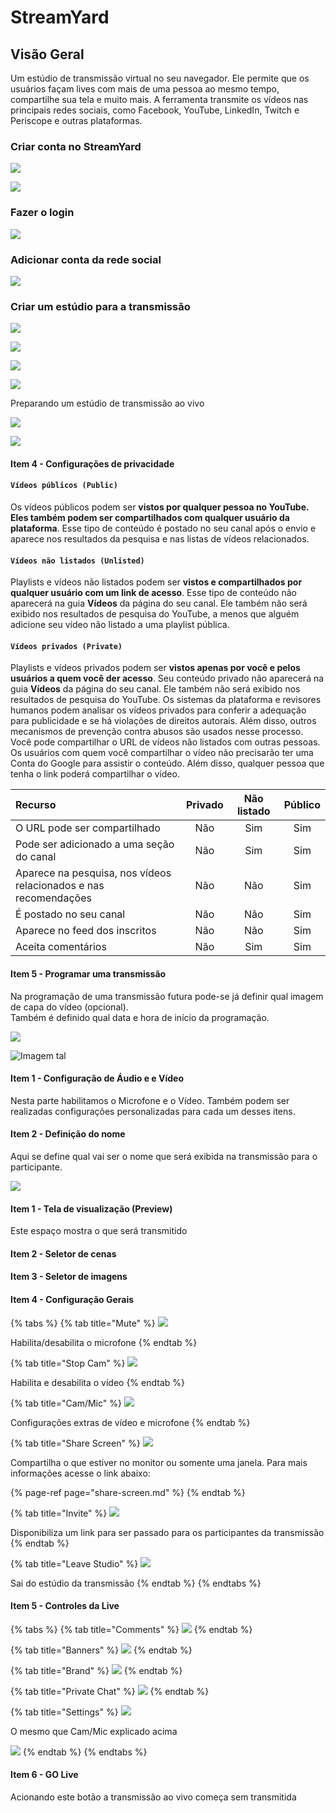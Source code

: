 # StreamYard

## Visão Geral

Um estúdio de transmissão virtual no seu navegador. Ele permite que os usuários façam lives com mais de uma pessoa ao mesmo tempo, compartilhe sua tela e muito mais.  A ferramenta transmite os vídeos nas principais redes sociais, como Facebook, YouTube, LinkedIn, Twitch e Periscope e outras plataformas.

### Criar conta no StreamYard

![](../../.gitbook/assets/image20.png)

![](../../.gitbook/assets/path853-4.png)

### Fazer o login

![](../../.gitbook/assets/image1365.png)

### Adicionar conta da rede social

![](../../.gitbook/assets/image1730.png)

### Criar um estúdio para a transmissão

![](../../.gitbook/assets/image1590%20%281%29.png)

![](../../.gitbook/assets/image1780.png)

![](../../.gitbook/assets/image1939.png)

![](../../.gitbook/assets/image2320.png)

Preparando um estúdio de transmissão ao vivo

![](../../.gitbook/assets/image1590.png)

![](../../.gitbook/assets/image205.png)

#### Item **4** - Configurações de privacidade

#### `Vídeos públicos (Public)`

 Os vídeos públicos podem ser **vistos por qualquer pessoa no YouTube.** **Eles também podem ser compartilhados com qualquer usuário da plataforma**. Esse tipo de conteúdo é postado no seu canal após o envio e aparece nos resultados da pesquisa e nas listas de vídeos relacionados.  


#### `Vídeos não listados (Unlisted)`

Playlists e vídeos não listados podem ser **vistos e compartilhados por qualquer usuário com um link de acesso**. Esse tipo de conteúdo não aparecerá na guia **Vídeos** da página do seu canal. Ele também não será exibido nos resultados de pesquisa do YouTube, a menos que alguém adicione seu vídeo não listado a uma playlist pública.  


#### `Vídeos privados (Private)`

 Playlists e vídeos privados podem ser **vistos apenas por você e pelos usuários a quem você der acesso**. Seu conteúdo privado não aparecerá na guia **Vídeos** da página do seu canal. Ele também não será exibido nos resultados de pesquisa do YouTube. Os sistemas da plataforma e revisores humanos podem analisar os vídeos privados para conferir a adequação para publicidade e se há violações de direitos autorais. Além disso, outros mecanismos de prevenção contra abusos são usados nesse processo.  
Você pode compartilhar o URL de vídeos não listados com outras pessoas. Os usuários com quem você compartilhar o vídeo não precisarão ter uma Conta do Google para assistir o conteúdo. Além disso, qualquer pessoa que tenha o link poderá compartilhar o vídeo.

| Recurso | Privado | Não listado | Público |
| :--- | :---: | :---: | :---: |
| O URL pode ser compartilhado | Não | Sim | Sim |
| Pode ser adicionado a uma seção do canal | Não | Sim | Sim |
| Aparece na pesquisa, nos vídeos relacionados e nas recomendações | Não | Não | Sim |
| É postado no seu canal | Não | Não | Sim |
| Aparece no feed dos inscritos | Não | Não | Sim |
| Aceita comentários | Não | Sim | Sim |

#### Item **5** - Programar uma transmissão

Na programação de uma transmissão futura pode-se já definir qual imagem de capa do vídeo \(opcional\).  
Também é definido qual data e hora de início da programação.

![](../../.gitbook/assets/image1365%20%281%29.png)

![Imagem tal](../../.gitbook/assets/image205%20%282%29.png)

#### Item 1 - Configuração de Áudio e e Vídeo

Nesta parte habilitamos o Microfone e o Vídeo. Também podem ser realizadas configurações personalizadas para cada um desses itens.

#### Item 2 - Definição do nome

Aqui se define qual vai ser o nome que será exibida na transmissão para o participante.

![](../../.gitbook/assets/image205%20%281%29.png)

#### Item 1 - Tela de visualização \(Preview\)

Este espaço mostra o que será transmitido

#### Item 2 - Seletor de cenas



#### Item 3 - Seletor de imagens



#### Item 4 - Configuração Gerais

{% tabs %}
{% tab title="Mute" %}
![](../../.gitbook/assets/image206-2-.png)

Habilita/desabilita o microfone
{% endtab %}

{% tab title="Stop Cam" %}
![](../../.gitbook/assets/image207.png)

Habilita e desabilita o vídeo
{% endtab %}

{% tab title="Cam/Mic" %}
![](../../.gitbook/assets/image208.png)

Configurações extras de vídeo e microfone
{% endtab %}

{% tab title="Share Screen" %}
![](../../.gitbook/assets/image209.png)

Compartilha o que estiver no monitor ou somente uma janela. Para mais informações acesse o link abaixo:

{% page-ref page="share-screen.md" %}
{% endtab %}

{% tab title="Invite" %}
![](../../.gitbook/assets/image210.png)

Disponibiliza um link para ser passado para os participantes da transmissão
{% endtab %}

{% tab title="Leave Studio" %}
![](../../.gitbook/assets/image211.png)

Sai do estúdio da transmissão
{% endtab %}
{% endtabs %}

#### Item 5 - Controles da Live

{% tabs %}
{% tab title="Comments" %}
![](../../.gitbook/assets/image212-2-.png)
{% endtab %}

{% tab title="Banners" %}
![](../../.gitbook/assets/image213.png)
{% endtab %}

{% tab title="Brand" %}
![](../../.gitbook/assets/image214.png)
{% endtab %}

{% tab title="Private Chat" %}
![](../../.gitbook/assets/image215.png)
{% endtab %}

{% tab title="Settings" %}
![](../../.gitbook/assets/image216.png)

O mesmo que Cam/Mic  explicado acima

![](../../.gitbook/assets/image208.png)
{% endtab %}
{% endtabs %}

#### Item 6 - GO Live

Acionando este botão a transmissão ao vivo começa sem transmitida





